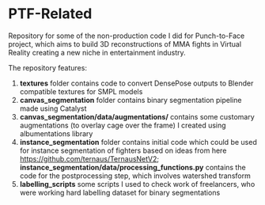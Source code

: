 # PTF-Related

Repository for some of the non-production code I did for Punch-to-Face project, which aims to build 3D reconstructions of MMA fights in Virtual Reality creating a new niche in entertainment industry.

The repository features:
1) **textures** folder contains code to convert DensePose outputs to Blender compatible textures for SMPL models
2) **canvas_segmentation** folder contains binary segmentation pipeline made using Catalyst
3) **canvas_segmentation/data/augmentations/** contains some customary augmentations (to overlay cage over the frame) I created using albumentations library
4) **instance_segmentation** folder contains initial code which could be used for instance segmentation of fighters based on ideas from here https://github.com/ternaus/TernausNetV2; **instance_segmentation/data/processing_functions.py** contains the code for the postprocessing step, which involves watershed transform
5) **labelling_scripts** some scripts I used to check work of freelancers, who were working hard labelling dataset for binary segmentations
